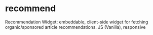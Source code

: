 # recommend
Recommendation Widget: embeddable, client-side widget for fetching organic/sponsored article recommendations. JS (Vanilla), responsive
